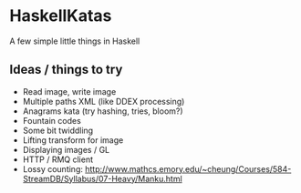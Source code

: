 HaskellKatas
============

A few simple little things in Haskell

Ideas / things to try
----------------------
 - Read image, write image
 - Multiple paths XML (like DDEX processing)
 - Anagrams kata (try hashing, tries, bloom?)
 - Fountain codes
 - Some bit twiddling
 - Lifting transform for image
 - Displaying images / GL
 - HTTP / RMQ client
 - Lossy counting: http://www.mathcs.emory.edu/~cheung/Courses/584-StreamDB/Syllabus/07-Heavy/Manku.html
